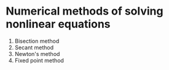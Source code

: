 # Numerical methods of solving nonlinear equations 


1. Bisection method
2. Secant method
3. Newton's method
4. Fixed point method

